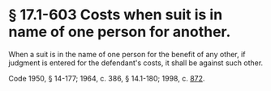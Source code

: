 # § 17.1-603 Costs when suit is in name of one person for another.

<p>When a suit is in the name of one person for the benefit of any other, if judgment is entered for the defendant's costs, it shall be against such other.</p><p>Code 1950, § 14-177; 1964, c. 386, § 14.1-180; 1998, c. <a href='http://lis.virginia.gov/cgi-bin/legp604.exe?981+ful+CHAP0872'>872</a>.</p>